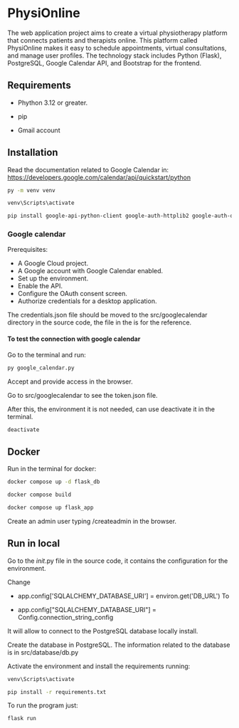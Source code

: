 # PhysiOnline
The web application project aims to create a virtual physiotherapy platform that connects patients and therapists online. This platform called PhysiOnline makes it easy to schedule appointments, virtual consultations, and manage user profiles. The technology stack includes Python (Flask), PostgreSQL, Google Calendar API, and Bootstrap for the frontend. 

## Requirements

- Phython 3.12 or greater. 

- pip

- Gmail account

## Installation

Read the documentation related to Google Calendar in: https://developers.google.com/calendar/api/quickstart/python

```bash
py -m venv venv
```

```bash
venv\Scripts\activate
```

```bash
pip install google-api-python-client google-auth-httplib2 google-auth-oauthlib
```
### Google calendar

Prerequisites:
- A Google Cloud project.
- A Google account with Google Calendar enabled.
- Set up the environment.
- Enable the API.
- Configure the OAuth consent screen.
- Authorize credentials for a desktop application.

The credentials.json file should be moved to the src/googlecalendar directory in the source code, the file in the is for the reference.

#### To test the connection with google calendar
Go to the terminal and run:

```bash
py google_calendar.py
```

Accept and provide access in the browser.

Go to src/googlecalendar to see the token.json file.

After this, the environment it is not needed, can use deactivate it in the terminal.

```bash
deactivate
```

## Docker 

Run in the terminal for docker:

```bash
docker compose up -d flask_db
```

```bash
docker compose build
```

```bash
docker compose up flask_app
```

Create an admin user typing /createadmin in the browser.

## Run in local

Go to the _init_.py file in the source code, it contains the configuration for the environment.

Change 

- app.config['SQLALCHEMY_DATABASE_URI'] = environ.get('DB_URL')
To

- app.config["SQLALCHEMY_DATABASE_URI"] = Config.connection_string_config

It will allow to connect to the PostgreSQL database locally install.

Create the database in PostgreSQL. 
The information related to the database is in src/database/db.py

Activate the environment and install the requirements running:

```bash
venv\Scripts\activate
```

```bash
pip install -r requirements.txt
```

To run the program just:

```bash
flask run 
```
